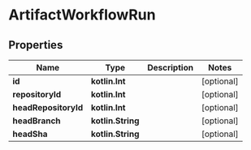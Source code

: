 
# ArtifactWorkflowRun

## Properties
Name | Type | Description | Notes
------------ | ------------- | ------------- | -------------
**id** | **kotlin.Int** |  |  [optional]
**repositoryId** | **kotlin.Int** |  |  [optional]
**headRepositoryId** | **kotlin.Int** |  |  [optional]
**headBranch** | **kotlin.String** |  |  [optional]
**headSha** | **kotlin.String** |  |  [optional]



